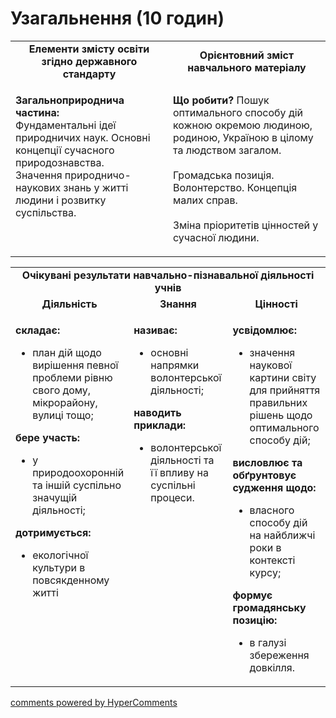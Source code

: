 <div id="hypercomments_widget" class="js-hypercomments-widget invisible"></div>

# Узагальнення (10 годин)


<table>
  <tr>
    <td width="50%" align="center"><b>Елементи змісту освіти згідно державного стандарту</b></td>
    <td width="50%" align="center"><b>Орієнтовний зміст навчального матеріалу</b></td>
  </tr>
  <tr>
    <td width="50%" style="vertical-align:top !important;">
        <p><b>Загальноприроднича частина:</b><br>Фундаментальні ідеї природничих наук. Основні концепції сучасного природознавства.<br>Значення природничо-наукових знань у житті людини і розвитку суспільства.</p>
    </td>
    <td width="50%" style="vertical-align:top !important;">
        <p><b>Що робити?</b> Пошук оптимального способу дій кожною окремою людиною, родиною, Україною в цілому та людством загалом.<br><br>
        Громадська позиція. Волонтерство. Концепція малих справ.<br><br>
        Зміна пріоритетів цінностей у сучасної людини.</p>
    </td>
  </tr>
</table>

<table>
  <tr>
    <td colspan="3" align="center"><b>Очікувані результати навчально-пізнавальної діяльності учнів</b></td>
  </tr>
  <tr>
  <td width="33%" align="center"><b>Діяльність</b></td>
  <td width="33%" align="center"><b>Знання</b></td>
  <td width="33%" align="center"><b>Цінності</b></td>
  </tr>
  <tr>
  <td width="33%" style="vertical-align:top !important;">
    <p><b>складає:</b><br><ul>
    <li>план дій щодо вирішення певної проблеми рівню свого дому, мікрорайону, вулиці тощо;</li>
    </ul>
    <b>бере участь: </b><br><ul>
    <li>у природоохоронній та іншій суспільно значущій діяльності; </li>
    </ul>
    <b>дотримується: </b><br><ul>
    <li>екологічної культури в повсякденному житті</li>
    </ul></p>
  </td>
  <td width="33%" style="vertical-align:top !important;">
    <p><b>називає: </b><br><ul>
    <li>основні напрямки волонтерської діяльності; </li>
    </ul>
    <b>наводить приклади: </b><br><ul>
    <li>волонтерської діяльності та її впливу на суспільні процеси.</li>
    </ul></p>
  </td>
  <td width="33%" style="vertical-align:top !important;">
    <p><b>усвідомлює: </b><br><ul>
    <li>значення наукової картини світу для прийняття  правильних рішень щодо оптимального способу дій;</li>
    </ul>
    <b>висловлює та обґрунтовує судження щодо: </b><br><ul>
    <li>власного способу дій на найближчі роки в контексті курсу;</li>
    </ul>
    <b>формує громадянську позицію: </b><br><ul>
    <li>в галузі збереження довкілля.</li>
    </ul></p>
  </td>
  </tr>
</table>

<div class="js-hypercomments-container">
<a href="http://hypercomments.com" class="hc-link" title="comments widget">comments powered by HyperComments</a>
</div>